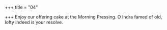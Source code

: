 +++
title = "04"

+++
Enjoy our offering cake at the Morning Pressing.
O Indra famed of old, lofty indeed is your resolve.